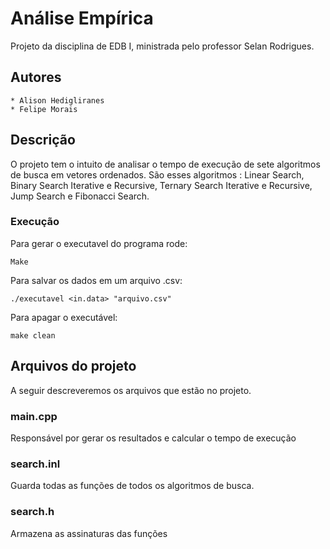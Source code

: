 # Análise Empírica

Projeto da disciplina de EDB I, ministrada pelo professor Selan Rodrigues.

## Autores

	* Alison Hedigliranes
	* Felipe Morais

## Descrição

O projeto tem o intuito de analisar o tempo de execução de sete algoritmos de busca em vetores ordenados.
São esses algoritmos : Linear Search, Binary Search Iterative e Recursive, Ternary Search Iterative e Recursive, Jump Search e Fibonacci Search.

### Execução

Para gerar o executavel do programa rode:

```
Make
```
Para salvar os dados em um arquivo .csv:

```
./executavel <in.data> "arquivo.csv"
```
Para apagar o executável:

```
make clean
```

## Arquivos do projeto

A seguir descreveremos os arquivos que estão no projeto.

### main.cpp

Responsável por gerar os resultados e calcular o tempo de execução

### search.inl

Guarda todas as funções de todos os algoritmos de busca.

### search.h

Armazena as assinaturas das funções